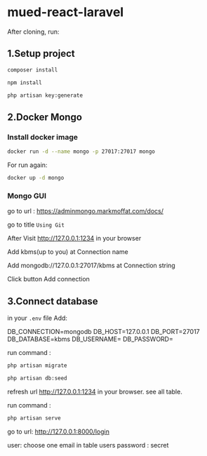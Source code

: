 # mued-react-laravel

After cloning, run:

## 1.Setup project 


```bash
composer install
```

```bash
npm install
```

```bash
php artisan key:generate
```

## 2.Docker Mongo 

### Install docker image

```bash
docker run -d --name mongo -p 27017:27017 mongo
```

For run again:
```bash
docker up -d mongo
```

### Mongo GUI

go to url : https://adminmongo.markmoffat.com/docs/ 

go to title  `Using Git`

After Visit http://127.0.0.1:1234 in your browser

Add kbms(up to you) at Connection name  

Add mongodb://127.0.0.1:27017/kbms  at Connection string

Click button Add connection


## 3.Connect database 

in your `.env` file Add:

DB_CONNECTION=mongodb
DB_HOST=127.0.0.1
DB_PORT=27017
DB_DATABASE=kbms
DB_USERNAME=
DB_PASSWORD=

run command :

```bash
php artisan migrate
```

```bash
php artisan db:seed
```
refresh url http://127.0.0.1:1234 in your browser. see all table.

run command :

```bash
php artisan serve
``` 

go to url:  http://127.0.0.1:8000/login

user: choose one email in table users
password : secret
